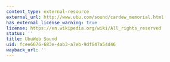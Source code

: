 ```yaml
---
content_type: external-resource
external_url: http://www.ubu.com/sound/cardew_memorial.html
has_external_license_warning: true
license: https://en.wikipedia.org/wiki/All_rights_reserved
status: ''
title: UbuWeb Sound
uid: fcee6676-683e-4ab3-a7eb-9df647a54d46
wayback_url: ''
---
```

